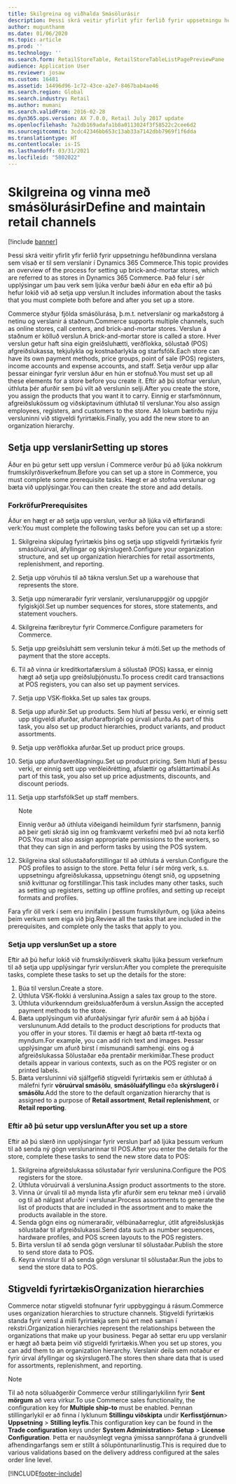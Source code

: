 ```yaml
---
title: Skilgreina og viðhalda Smásölurásir
description: Þessi skrá veitir yfirlit yfir ferlið fyrir uppsetningu hefðbundinna verslana sem vísað er til sem verslanir í Dynamics 365 Commerce. Það felur í sér upplýsingar um þau verk sem ljúka verður bæði áður en eða eftir að þú hefur lokið við að setja upp verslun.
author: mugunthanm
ms.date: 01/06/2020
ms.topic: article
ms.prod: ''
ms.technology: ''
ms.search.form: RetailStoreTable, RetailStoreTableListPagePreviewPane
audience: Application User
ms.reviewer: josaw
ms.custom: 16481
ms.assetid: 14496d96-1c72-43ce-a2e7-8467bab4ae46
ms.search.region: Global
ms.search.industry: Retail
ms.author: mumani
ms.search.validFrom: 2016-02-28
ms.dyn365.ops.version: AX 7.0.0, Retail July 2017 update
ms.openlocfilehash: 7a2db169adafa1b8a0113024f3f58522c2cee6d2
ms.sourcegitcommit: 3cdc42346bb653c13ab33a7142dbb7969f1f6dda
ms.translationtype: HT
ms.contentlocale: is-IS
ms.lasthandoff: 03/31/2021
ms.locfileid: "5802022"
---
```

# <a name="define-and-maintain-retail-channels"></a><span data-ttu-id="14c0e-104">Skilgreina og vinna með smásölurásir</span><span class="sxs-lookup"><span data-stu-id="14c0e-104">Define and maintain retail channels</span></span>

[!include [banner](includes/banner.md)]

<span data-ttu-id="14c0e-105">Þessi skrá veitir yfirlit yfir ferlið fyrir uppsetningu hefðbundinna verslana sem vísað er til sem verslanir í Dynamics 365 Commerce.</span><span class="sxs-lookup"><span data-stu-id="14c0e-105">This topic provides an overview of the process for setting up brick-and-mortar stores, which are referred to as stores in Dynamics 365 Commerce.</span></span> <span data-ttu-id="14c0e-106">Það felur í sér upplýsingar um þau verk sem ljúka verður bæði áður en eða eftir að þú hefur lokið við að setja upp verslun.</span><span class="sxs-lookup"><span data-stu-id="14c0e-106">It includes information about the tasks that you must complete both before and after you set up a store.</span></span>

<span data-ttu-id="14c0e-107">Commerce styður fjölda smásölurása, þ.m.t. netverslanir og markaðstorg á netinu og verslanir á staðnum.</span><span class="sxs-lookup"><span data-stu-id="14c0e-107">Commerce supports multiple channels, such as online stores, call centers, and brick-and-mortar stores.</span></span> <span data-ttu-id="14c0e-108">Verslun á staðnum er kölluð verslun.</span><span class="sxs-lookup"><span data-stu-id="14c0e-108">A brick-and-mortar store is called a store.</span></span> <span data-ttu-id="14c0e-109">Hver verslun getur haft sína eigin greiðsluhætti, verðflokka, sölustað (POS) afgreiðslukassa, tekjulykla og kostnaðarlykla og starfsfólk.</span><span class="sxs-lookup"><span data-stu-id="14c0e-109">Each store can have its own payment methods, price groups, point of sale (POS) registers, income accounts and expense accounts, and staff.</span></span> <span data-ttu-id="14c0e-110">Setja verður upp allar þessar einingar fyrir verslun áður en hún er stofnuð.</span><span class="sxs-lookup"><span data-stu-id="14c0e-110">You must set up all these elements for a store before you create it.</span></span> <span data-ttu-id="14c0e-111">Eftir að þú stofnar verslun, úthluta þér afurðir sem þú vilt að verslunin selji.</span><span class="sxs-lookup"><span data-stu-id="14c0e-111">After you create the store, you assign the products that you want it to carry.</span></span> <span data-ttu-id="14c0e-112">Einnig er starfsmönnum, afgreiðslukössum og viðskiptavinum úthlutað til verslunar.</span><span class="sxs-lookup"><span data-stu-id="14c0e-112">You also assign employees, registers, and customers to the store.</span></span> <span data-ttu-id="14c0e-113">Að lokum bætirðu nýju versluninni við stigveldi fyrirtækis.</span><span class="sxs-lookup"><span data-stu-id="14c0e-113">Finally, you add the new store to an organization hierarchy.</span></span>

## <a name="setting-up-stores"></a><span data-ttu-id="14c0e-114">Setja upp verslanir</span><span class="sxs-lookup"><span data-stu-id="14c0e-114">Setting up stores</span></span>

<span data-ttu-id="14c0e-115">Áður en þú getur sett upp verslun í Commerce verður þú að ljúka nokkrum frumskilyrðisverkefnum.</span><span class="sxs-lookup"><span data-stu-id="14c0e-115">Before you can set up a store in Commerce, you must complete some prerequisite tasks.</span></span> <span data-ttu-id="14c0e-116">Hægt er að stofna verslunar og bæta við upplýsingar.</span><span class="sxs-lookup"><span data-stu-id="14c0e-116">You can then create the store and add details.</span></span>

### <a name="prerequisites"></a><span data-ttu-id="14c0e-117">Forkröfur</span><span class="sxs-lookup"><span data-stu-id="14c0e-117">Prerequisites</span></span>

<span data-ttu-id="14c0e-118">Áður en hægt er að setja upp verslun, verður að ljúka við eftirfarandi verk:</span><span class="sxs-lookup"><span data-stu-id="14c0e-118">You must complete the following tasks before you can set up a store:</span></span>

1. <span data-ttu-id="14c0e-119">Skilgreina skipulag fyrirtækis þíns og setja upp stigveldi fyrirtækis fyrir smásöluúrval, áfyllingar og skýrslugerð.</span><span class="sxs-lookup"><span data-stu-id="14c0e-119">Configure your organization structure, and set up organization hierarchies for retail assortments, replenishment, and reporting.</span></span>
2. <span data-ttu-id="14c0e-120">Setja upp vöruhús til að tákna verslun.</span><span class="sxs-lookup"><span data-stu-id="14c0e-120">Set up a warehouse that represents the store.</span></span>
3. <span data-ttu-id="14c0e-121">Setja upp númeraraðir fyrir verslanir, verslunaruppgjör og uppgjör fylgiskjöl.</span><span class="sxs-lookup"><span data-stu-id="14c0e-121">Set up number sequences for stores, store statements, and statement vouchers.</span></span>
4. <span data-ttu-id="14c0e-122">Skilgreina færibreytur fyrir Commerce.</span><span class="sxs-lookup"><span data-stu-id="14c0e-122">Configure parameters for Commerce.</span></span>
5. <span data-ttu-id="14c0e-123">Setja upp greiðsluhátt sem verslunin tekur á móti.</span><span class="sxs-lookup"><span data-stu-id="14c0e-123">Set up the methods of payment that the store accepts.</span></span>
6. <span data-ttu-id="14c0e-124">Til að vinna úr kreditkortafærslum á sölustað (POS) kassa, er einnig hægt að setja upp greiðsluþjónustu.</span><span class="sxs-lookup"><span data-stu-id="14c0e-124">To process credit card transactions at POS registers, you can also set up payment services.</span></span>
7. <span data-ttu-id="14c0e-125">Setja upp VSK-flokka.</span><span class="sxs-lookup"><span data-stu-id="14c0e-125">Set up sales tax groups.</span></span>
8. <span data-ttu-id="14c0e-126">Setja upp afurðir.</span><span class="sxs-lookup"><span data-stu-id="14c0e-126">Set up products.</span></span> <span data-ttu-id="14c0e-127">Sem hluti af þessu verki, er einnig sett upp stigveldi afurðar, afurðarafbrigði og úrvali afurða.</span><span class="sxs-lookup"><span data-stu-id="14c0e-127">As part of this task, you also set up product hierarchies, product variants, and product assortments.</span></span>
9. <span data-ttu-id="14c0e-128">Setja upp verðflokka afurðar.</span><span class="sxs-lookup"><span data-stu-id="14c0e-128">Set up product price groups.</span></span>
10. <span data-ttu-id="14c0e-129">Setja upp afurðaverðlagningu.</span><span class="sxs-lookup"><span data-stu-id="14c0e-129">Set up product pricing.</span></span> <span data-ttu-id="14c0e-130">Sem hluti af þessu verki, er einnig sett upp verðleiðrétting, afslættir og afsláttartímabil.</span><span class="sxs-lookup"><span data-stu-id="14c0e-130">As part of this task, you also set up price adjustments, discounts, and discount periods.</span></span>
11. <span data-ttu-id="14c0e-131">Setja upp starfsfólk</span><span class="sxs-lookup"><span data-stu-id="14c0e-131">Set up staff members.</span></span>

    > [!NOTE]
    > <span data-ttu-id="14c0e-132">Einnig verður að úthluta viðeigandi heimildum fyrir starfsmenn, þannig að þeir geti skráð sig inn og framkvæmt verkefni með því að nota kerfið POS.</span><span class="sxs-lookup"><span data-stu-id="14c0e-132">You must also assign appropriate permissions to the workers, so that they can sign in and perform tasks by using the POS system.</span></span>

12. <span data-ttu-id="14c0e-133">Skilgreina skal sölustaðaforstillingar til að úthluta á verslun.</span><span class="sxs-lookup"><span data-stu-id="14c0e-133">Configure the POS profiles to assign to the store.</span></span> <span data-ttu-id="14c0e-134">Þetta felur í sér mörg verk, s.s. uppsetningu afgreiðslukassa, uppsetningu ótengt snið, og uppsetning snið kvittunar og forstillingar.</span><span class="sxs-lookup"><span data-stu-id="14c0e-134">This task includes many other tasks, such as setting up registers, setting up offline profiles, and setting up receipt formats and profiles.</span></span>

<span data-ttu-id="14c0e-135">Fara yfir öll verk í sem eru innifalin í þessum frumskilyrðum, og ljúka aðeins þeim verkum sem eiga við þig.</span><span class="sxs-lookup"><span data-stu-id="14c0e-135">Review all the tasks that are included in the prerequisites, and complete only the tasks that apply to you.</span></span>

### <a name="set-up-a-store"></a><span data-ttu-id="14c0e-136">Setja upp verslun</span><span class="sxs-lookup"><span data-stu-id="14c0e-136">Set up a store</span></span>

<span data-ttu-id="14c0e-137">Eftir að þú hefur lokið við frumskilyrðisverk skaltu ljúka þessum verkefnum til að setja upp upplýsingar fyrir verslun:</span><span class="sxs-lookup"><span data-stu-id="14c0e-137">After you complete the prerequisite tasks, complete these tasks to set up the details for the store:</span></span>

1. <span data-ttu-id="14c0e-138">Búa til verslun.</span><span class="sxs-lookup"><span data-stu-id="14c0e-138">Create a store.</span></span>
2. <span data-ttu-id="14c0e-139">Úthluta VSK-flokki á verslunina.</span><span class="sxs-lookup"><span data-stu-id="14c0e-139">Assign a sales tax group to the store.</span></span>
3. <span data-ttu-id="14c0e-140">Úthluta viðurkenndum greiðsluaðferðum á verslun.</span><span class="sxs-lookup"><span data-stu-id="14c0e-140">Assign the accepted payment methods to the store.</span></span>
4. <span data-ttu-id="14c0e-141">Bæta upplýsingum við afurðalýsingar fyrir afurðir sem á að bjóða í verslununum.</span><span class="sxs-lookup"><span data-stu-id="14c0e-141">Add details to the product descriptions for products that you offer in your stores.</span></span> <span data-ttu-id="14c0e-142">Til dæmis er hægt að bæta rtf-texta og myndum.</span><span class="sxs-lookup"><span data-stu-id="14c0e-142">For example, you can add rich text and images.</span></span> <span data-ttu-id="14c0e-143">Þessar upplýsingar um afurð birst í mismunandi samhengi. eins og á afgreiðslukassa Sölustaðar eða prentaðir merkimiðar.</span><span class="sxs-lookup"><span data-stu-id="14c0e-143">These product details appear in various contexts, such as on the POS register or on printed labels.</span></span>
5. <span data-ttu-id="14c0e-144">Bæta versluninni við sjálfgefið stigveldi fyrirtækis sem er úthlutað á málefni fyrir **vöruúrval smásölu**, **smásöluáfyllingu** eða **skýrslugerð í smásölu**.</span><span class="sxs-lookup"><span data-stu-id="14c0e-144">Add the store to the default organization hierarchy that is assigned to a purpose of **Retail assortment**, **Retail replenishment**, or **Retail reporting**.</span></span>

### <a name="after-you-set-up-a-store"></a><span data-ttu-id="14c0e-145">Eftir að þú setur upp verslun</span><span class="sxs-lookup"><span data-stu-id="14c0e-145">After you set up a store</span></span>

<span data-ttu-id="14c0e-146">Eftir að þú slærð inn upplýsingar fyrir verslun þarf að ljúka þessum verkum til að senda ný gögn verslunarinnar til POS.</span><span class="sxs-lookup"><span data-stu-id="14c0e-146">After you enter the details for the store, complete these tasks to send the new store data to POS:</span></span>

1. <span data-ttu-id="14c0e-147">Skilgreina afgreiðslukassa sölustaðar fyrir verslunina.</span><span class="sxs-lookup"><span data-stu-id="14c0e-147">Configure the POS registers for the store.</span></span>
2. <span data-ttu-id="14c0e-148">Úthluta vöruúrvali á verslunina.</span><span class="sxs-lookup"><span data-stu-id="14c0e-148">Assign product assortments to the store.</span></span>
3. <span data-ttu-id="14c0e-149">Vinna úr úrvali til að mynda lista yfir afurðir sem eru teknar með í úrvalið og til að nálgast afurðir í verslunar.</span><span class="sxs-lookup"><span data-stu-id="14c0e-149">Process assortments to generate the list of products that are included in the assortment and to make the products available in the store.</span></span>
4. <span data-ttu-id="14c0e-150">Senda gögn eins og númeraraðir, vélbúnaðarreglur, útlit afgreiðsluskjás sölustaðar til afgreiðslukassi.</span><span class="sxs-lookup"><span data-stu-id="14c0e-150">Send data such as number sequences, hardware profiles, and POS screen layouts to the POS registers.</span></span>
5. <span data-ttu-id="14c0e-151">Birta verslun til að senda gögn verslunar til sölustaðar.</span><span class="sxs-lookup"><span data-stu-id="14c0e-151">Publish the store to send store data to POS.</span></span>
6. <span data-ttu-id="14c0e-152">Keyra vinnslur til að senda gögn verslunar til sölustaðar.</span><span class="sxs-lookup"><span data-stu-id="14c0e-152">Run the jobs to send the store data to POS.</span></span>

## <a name="organization-hierarchies"></a><span data-ttu-id="14c0e-153">Stigveldi fyrirtækis</span><span class="sxs-lookup"><span data-stu-id="14c0e-153">Organization hierarchies</span></span>

<span data-ttu-id="14c0e-154">Commerce notar stigveldi stofnunar fyrir uppbyggingu á rásum.</span><span class="sxs-lookup"><span data-stu-id="14c0e-154">Commerce uses organization hierarchies to structure channels.</span></span> <span data-ttu-id="14c0e-155">Stigveldi fyrirtækis standa fyrir vensl á milli fyrirtækja sem þú ert með saman í rekstri.</span><span class="sxs-lookup"><span data-stu-id="14c0e-155">Organization hierarchies represent the relationships between the organizations that make up your business.</span></span> <span data-ttu-id="14c0e-156">Þegar að settar eru upp verslanir er hægt að bæta þeim við stigveldi fyrirtækis.</span><span class="sxs-lookup"><span data-stu-id="14c0e-156">When you set up stores, you can add them to an organization hierarchy.</span></span> <span data-ttu-id="14c0e-157">Verslanir deila sem notaður er fyrir úrval áfyllingar og skýrslugerð.</span><span class="sxs-lookup"><span data-stu-id="14c0e-157">The stores then share data that is used for assortments, replenishment, and reporting.</span></span>

> [!NOTE]
> <span data-ttu-id="14c0e-158">Til að nota söluaðgerðir Commerce verður stillingarlykilinn fyrir **Sent mörgum** að vera virkur.</span><span class="sxs-lookup"><span data-stu-id="14c0e-158">To use Commerce sales functionality, the configuration key for **Multiple ship-to** must be enabled.</span></span> <span data-ttu-id="14c0e-159">Þennan stillingarlykil er að finna í lyklunum **Stillingu viðskipta** undir **Kerfisstjórnun**\> **Uppsetning** \> **Stilling leyfis**.</span><span class="sxs-lookup"><span data-stu-id="14c0e-159">This configuration key can be found in the **Trade configuration** keys under **System Administration**\> **Setup** \> **License Configuration**.</span></span> <span data-ttu-id="14c0e-160">Þetta er nauðsynlegt vegna ýmissa sannprófana á grundvelli afhendingarfangs sem er stillt á sölupöntunarlínustig.</span><span class="sxs-lookup"><span data-stu-id="14c0e-160">This is required due to various validations based on the delivery address configured at the sales order line level.</span></span>



[!INCLUDE[footer-include](../includes/footer-banner.md)]